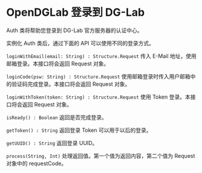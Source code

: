 # OpenDGLab 登录到 DG-Lab
Auth 类将帮助您登录到 DG-Lab 官方服务器的认证中心。

实例化 Auth 类后，通过下面的 API 可以使用不同的登录方式。

`loginWithEmail(email: String) : Structure.Request` 传入 E-Mail 地址，使用邮箱登录。本接口将会返回 Request 对象。

`loginCode(psw: String) : Structure.Request` 使用邮箱登录时传入用户邮箱中的验证码完成登录。本接口将会返回 Request 对象。

`loginWithToken(token: String) : Structure.Request` 使用 Token 登录。本接口将会返回 Request 对象。

`isReady() : Boolean` 返回是否完成登录。

`getToken() : String` 返回登录 Token 可以用于以后的登录。

`getUUID() : String` 返回登录 UUID。

`process(String, Int)` 处理返回值。第一个值为返回内容，第二个值为 Request 对象中的 requestCode。